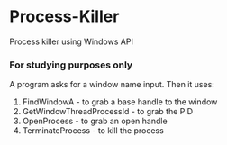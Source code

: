 # Process-Killer

Process killer using Windows API

### For studying purposes only

A program asks for a window name input. Then it uses:
1) FindWindowA - to grab a base handle to the window
2) GetWindowThreadProcessId - to grab the PID
3) OpenProcess - to grab an open handle
4) TerminateProcess - to kill the process
